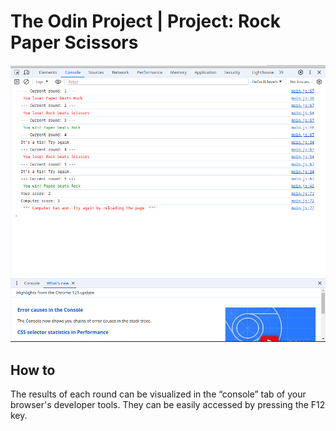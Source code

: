 # The Odin Project | Project: Rock Paper Scissors

![App Screenshot](https://github.com/LuisAguilarG/odin-rock-paper-scissors/blob/main/images/demo.png?raw=true)

## How to
The results of each round can be visualized in the “console” tab of your browser's developer tools. They can be easily accessed by pressing the F12 key. 
